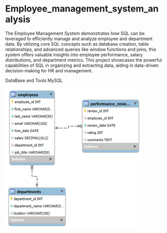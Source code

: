 # Employee_management_system_analysis
The Employee Management System demonstrates how SQL can be leveraged to efficiently manage and analyze employee and department data. By utilizing core SQL concepts such as database creation, table relationships, and advanced queries like window functions and joins, this system offers valuable insights into employee performance, salary distributions, and department metrics. This project showcases the powerful capabilities of SQL in organizing and extracting data, aiding
in data-driven decision-making for HR and management.

DataBase and Tools
MySQL

![image alt](https://github.com/PreetiSingh0689/Employee_management_system_analysis/blob/main/ER_diagram_EMS.png)


